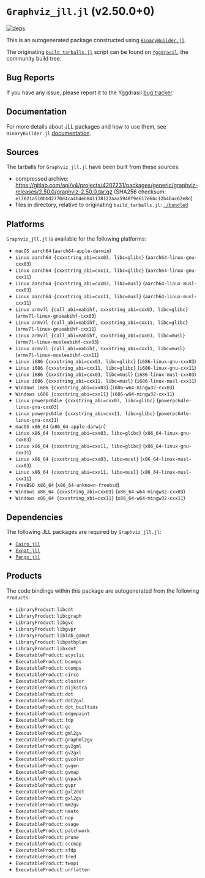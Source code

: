# `Graphviz_jll.jl` (v2.50.0+0)

[![deps](https://juliahub.com/docs/Graphviz_jll/deps.svg)](https://juliahub.com/ui/Packages/Graphviz_jll/B4OBA?page=2)

This is an autogenerated package constructed using [`BinaryBuilder.jl`](https://github.com/JuliaPackaging/BinaryBuilder.jl).

The originating [`build_tarballs.jl`](https://github.com/JuliaPackaging/Yggdrasil/blob/38dadc7fef61234624bc71a39bf1464c2f295303/G/Graphviz/build_tarballs.jl) script can be found on [`Yggdrasil`](https://github.com/JuliaPackaging/Yggdrasil/), the community build tree.

## Bug Reports

If you have any issue, please report it to the Yggdrasil [bug tracker](https://github.com/JuliaPackaging/Yggdrasil/issues).

## Documentation

For more details about JLL packages and how to use them, see `BinaryBuilder.jl` [documentation](https://docs.binarybuilder.org/stable/jll/).

## Sources

The tarballs for `Graphviz_jll.jl` have been built from these sources:

* compressed archive: https://gitlab.com/api/v4/projects/4207231/packages/generic/graphviz-releases/2.50.0/graphviz-2.50.0.tar.gz (SHA256 checksum: `e17021a510bbd2770d4ca4b4eb841138122aaa5948f9e617e6bc12b4bac62e8d`)
* files in directory, relative to originating `build_tarballs.jl`: [`./bundled`](https://github.com/JuliaPackaging/Yggdrasil/tree/38dadc7fef61234624bc71a39bf1464c2f295303/G/Graphviz/bundled)

## Platforms

`Graphviz_jll.jl` is available for the following platforms:

* `macOS aarch64` (`aarch64-apple-darwin`)
* `Linux aarch64 {cxxstring_abi=cxx03, libc=glibc}` (`aarch64-linux-gnu-cxx03`)
* `Linux aarch64 {cxxstring_abi=cxx11, libc=glibc}` (`aarch64-linux-gnu-cxx11`)
* `Linux aarch64 {cxxstring_abi=cxx03, libc=musl}` (`aarch64-linux-musl-cxx03`)
* `Linux aarch64 {cxxstring_abi=cxx11, libc=musl}` (`aarch64-linux-musl-cxx11`)
* `Linux armv7l {call_abi=eabihf, cxxstring_abi=cxx03, libc=glibc}` (`armv7l-linux-gnueabihf-cxx03`)
* `Linux armv7l {call_abi=eabihf, cxxstring_abi=cxx11, libc=glibc}` (`armv7l-linux-gnueabihf-cxx11`)
* `Linux armv7l {call_abi=eabihf, cxxstring_abi=cxx03, libc=musl}` (`armv7l-linux-musleabihf-cxx03`)
* `Linux armv7l {call_abi=eabihf, cxxstring_abi=cxx11, libc=musl}` (`armv7l-linux-musleabihf-cxx11`)
* `Linux i686 {cxxstring_abi=cxx03, libc=glibc}` (`i686-linux-gnu-cxx03`)
* `Linux i686 {cxxstring_abi=cxx11, libc=glibc}` (`i686-linux-gnu-cxx11`)
* `Linux i686 {cxxstring_abi=cxx03, libc=musl}` (`i686-linux-musl-cxx03`)
* `Linux i686 {cxxstring_abi=cxx11, libc=musl}` (`i686-linux-musl-cxx11`)
* `Windows i686 {cxxstring_abi=cxx03}` (`i686-w64-mingw32-cxx03`)
* `Windows i686 {cxxstring_abi=cxx11}` (`i686-w64-mingw32-cxx11`)
* `Linux powerpc64le {cxxstring_abi=cxx03, libc=glibc}` (`powerpc64le-linux-gnu-cxx03`)
* `Linux powerpc64le {cxxstring_abi=cxx11, libc=glibc}` (`powerpc64le-linux-gnu-cxx11`)
* `macOS x86_64` (`x86_64-apple-darwin`)
* `Linux x86_64 {cxxstring_abi=cxx03, libc=glibc}` (`x86_64-linux-gnu-cxx03`)
* `Linux x86_64 {cxxstring_abi=cxx11, libc=glibc}` (`x86_64-linux-gnu-cxx11`)
* `Linux x86_64 {cxxstring_abi=cxx03, libc=musl}` (`x86_64-linux-musl-cxx03`)
* `Linux x86_64 {cxxstring_abi=cxx11, libc=musl}` (`x86_64-linux-musl-cxx11`)
* `FreeBSD x86_64` (`x86_64-unknown-freebsd`)
* `Windows x86_64 {cxxstring_abi=cxx03}` (`x86_64-w64-mingw32-cxx03`)
* `Windows x86_64 {cxxstring_abi=cxx11}` (`x86_64-w64-mingw32-cxx11`)

## Dependencies

The following JLL packages are required by `Graphviz_jll.jl`:

* [`Cairo_jll`](https://github.com/JuliaBinaryWrappers/Cairo_jll.jl)
* [`Expat_jll`](https://github.com/JuliaBinaryWrappers/Expat_jll.jl)
* [`Pango_jll`](https://github.com/JuliaBinaryWrappers/Pango_jll.jl)

## Products

The code bindings within this package are autogenerated from the following `Products`:

* `LibraryProduct`: `libcdt`
* `LibraryProduct`: `libcgraph`
* `LibraryProduct`: `libgvc`
* `LibraryProduct`: `libgvpr`
* `LibraryProduct`: `liblab_gamut`
* `LibraryProduct`: `libpathplan`
* `LibraryProduct`: `libxdot`
* `ExecutableProduct`: `acyclic`
* `ExecutableProduct`: `bcomps`
* `ExecutableProduct`: `ccomps`
* `ExecutableProduct`: `circo`
* `ExecutableProduct`: `cluster`
* `ExecutableProduct`: `dijkstra`
* `ExecutableProduct`: `dot`
* `ExecutableProduct`: `dot2gxl`
* `ExecutableProduct`: `dot_builtins`
* `ExecutableProduct`: `edgepaint`
* `ExecutableProduct`: `fdp`
* `ExecutableProduct`: `gc`
* `ExecutableProduct`: `gml2gv`
* `ExecutableProduct`: `graphml2gv`
* `ExecutableProduct`: `gv2gml`
* `ExecutableProduct`: `gv2gxl`
* `ExecutableProduct`: `gvcolor`
* `ExecutableProduct`: `gvgen`
* `ExecutableProduct`: `gvmap`
* `ExecutableProduct`: `gvpack`
* `ExecutableProduct`: `gvpr`
* `ExecutableProduct`: `gxl2dot`
* `ExecutableProduct`: `gxl2gv`
* `ExecutableProduct`: `mm2gv`
* `ExecutableProduct`: `neato`
* `ExecutableProduct`: `nop`
* `ExecutableProduct`: `osage`
* `ExecutableProduct`: `patchwork`
* `ExecutableProduct`: `prune`
* `ExecutableProduct`: `sccmap`
* `ExecutableProduct`: `sfdp`
* `ExecutableProduct`: `tred`
* `ExecutableProduct`: `twopi`
* `ExecutableProduct`: `unflatten`
